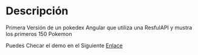 Descripción
===========

Primera Versión de un pokedex Angular que utiliza una ResfulAPI y mustra los primeros 150 Pokemon

Puedes Checar el demo en el Siguiente [Enlace](https://char32000.github.io/Pokedex-Angular/)
